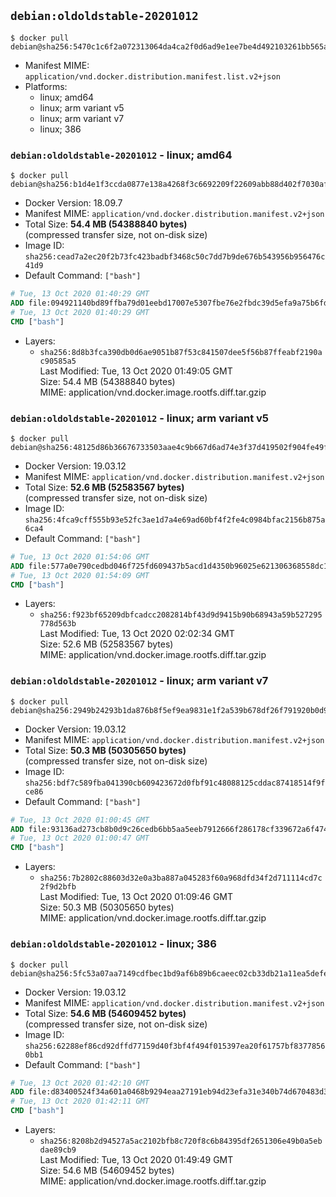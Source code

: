 ## `debian:oldoldstable-20201012`

```console
$ docker pull debian@sha256:5470c1c6f2a072313064da4ca2f0d6ad9e1ee7be4d492103261bb565adf686ab
```

-	Manifest MIME: `application/vnd.docker.distribution.manifest.list.v2+json`
-	Platforms:
	-	linux; amd64
	-	linux; arm variant v5
	-	linux; arm variant v7
	-	linux; 386

### `debian:oldoldstable-20201012` - linux; amd64

```console
$ docker pull debian@sha256:b1d4e1f3ccda0877e138a4268f3c6692209f22609abb88d402f7030afff0a314
```

-	Docker Version: 18.09.7
-	Manifest MIME: `application/vnd.docker.distribution.manifest.v2+json`
-	Total Size: **54.4 MB (54388840 bytes)**  
	(compressed transfer size, not on-disk size)
-	Image ID: `sha256:cead7a2ec20f2b73fc423badbf3468c50c7dd7b9de676b543956b956476c41d9`
-	Default Command: `["bash"]`

```dockerfile
# Tue, 13 Oct 2020 01:40:29 GMT
ADD file:094921140bd89ffba79d01eebd17007e5307fbe76e2fbdc39d5efa9a75b6fd60 in / 
# Tue, 13 Oct 2020 01:40:29 GMT
CMD ["bash"]
```

-	Layers:
	-	`sha256:8d8b3fca390db0d6ae9051b87f53c841507dee5f56b87ffeabf2190ac90585a5`  
		Last Modified: Tue, 13 Oct 2020 01:49:05 GMT  
		Size: 54.4 MB (54388840 bytes)  
		MIME: application/vnd.docker.image.rootfs.diff.tar.gzip

### `debian:oldoldstable-20201012` - linux; arm variant v5

```console
$ docker pull debian@sha256:48125d86b36676733503aae4c9b667d6ad74e3f37d419502f904fe49f68998ae
```

-	Docker Version: 19.03.12
-	Manifest MIME: `application/vnd.docker.distribution.manifest.v2+json`
-	Total Size: **52.6 MB (52583567 bytes)**  
	(compressed transfer size, not on-disk size)
-	Image ID: `sha256:4fca9cff555b93e52fc3ae1d7a4e69ad60bf4f2fe4c0984bfac2156b875a6ca4`
-	Default Command: `["bash"]`

```dockerfile
# Tue, 13 Oct 2020 01:54:06 GMT
ADD file:577a0e790cedbd046f725fd609437b5acd1d4350b96025e621306368558dc1cf in / 
# Tue, 13 Oct 2020 01:54:09 GMT
CMD ["bash"]
```

-	Layers:
	-	`sha256:f923bf65209dbfcadcc2082814bf43d9d9415b90b68943a59b527295778d563b`  
		Last Modified: Tue, 13 Oct 2020 02:02:34 GMT  
		Size: 52.6 MB (52583567 bytes)  
		MIME: application/vnd.docker.image.rootfs.diff.tar.gzip

### `debian:oldoldstable-20201012` - linux; arm variant v7

```console
$ docker pull debian@sha256:2949b24293b1da876b8f5ef9ea9831e1f2a539b678df26f791920b0d9b5daefe
```

-	Docker Version: 19.03.12
-	Manifest MIME: `application/vnd.docker.distribution.manifest.v2+json`
-	Total Size: **50.3 MB (50305650 bytes)**  
	(compressed transfer size, not on-disk size)
-	Image ID: `sha256:bdf7c589fba041390cb609423672d0fbf91c48088125cddac87418514f9fce86`
-	Default Command: `["bash"]`

```dockerfile
# Tue, 13 Oct 2020 01:00:45 GMT
ADD file:93136ad273cb8b0d9c26cedb6bb5aa5eeb7912666f286178cf339672a6f474dd in / 
# Tue, 13 Oct 2020 01:00:47 GMT
CMD ["bash"]
```

-	Layers:
	-	`sha256:7b2802c88603d32e0a3ba887a045283f60a968dfd34f2d711114cd7c2f9d2bfb`  
		Last Modified: Tue, 13 Oct 2020 01:09:46 GMT  
		Size: 50.3 MB (50305650 bytes)  
		MIME: application/vnd.docker.image.rootfs.diff.tar.gzip

### `debian:oldoldstable-20201012` - linux; 386

```console
$ docker pull debian@sha256:5fc53a07aa7149cdfbec1bd9af6b89b6caeec02cb33db21a11ea5defe52a378c
```

-	Docker Version: 19.03.12
-	Manifest MIME: `application/vnd.docker.distribution.manifest.v2+json`
-	Total Size: **54.6 MB (54609452 bytes)**  
	(compressed transfer size, not on-disk size)
-	Image ID: `sha256:62288ef86cd92dffd77159d40f3bf4f494f015397ea20f61757bf83778560bb1`
-	Default Command: `["bash"]`

```dockerfile
# Tue, 13 Oct 2020 01:42:10 GMT
ADD file:d83400524f34a601a0468b9294eaa27191eb94d23efa31e340b74d670483d3f6 in / 
# Tue, 13 Oct 2020 01:42:11 GMT
CMD ["bash"]
```

-	Layers:
	-	`sha256:8208b2d94527a5ac2102bfb8c720f8c6b84395df2651306e49b0a5ebdae89cb9`  
		Last Modified: Tue, 13 Oct 2020 01:49:49 GMT  
		Size: 54.6 MB (54609452 bytes)  
		MIME: application/vnd.docker.image.rootfs.diff.tar.gzip
